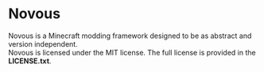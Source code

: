 # Novous
Novous is a Minecraft modding framework designed to be as abstract and
version independent.
<br />
Novous is licensed under the MIT license. The full license is provided in the **LICENSE.txt**.
